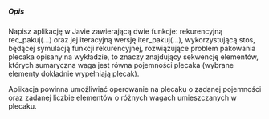 ##### <a name="Headers"></a>  Opis
Napisz aplikację w Javie zawierającą dwie funkcje: rekurencyjną rec_pakuj(…) oraz jej iteracyjną wersję iter_pakuj(...), wykorzystującą stos, będącej symulacją funkcji rekurencyjnej, rozwiązujące problem pakowania plecaka opisany na wykładzie, to znaczy znajdujący sekwencję elementów, których sumaryczna waga jest równa pojemności plecaka (wybrane elementy dokładnie wypełniają plecak).

Aplikacja powinna umożliwiać operowanie na plecaku o zadanej pojemności oraz zadanej liczbie elementów o różnych wagach umieszczanych w plecaku. 
